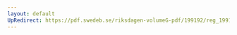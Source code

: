 ```yaml
---
layout: default
UpRedirect: https://pdf.swedeb.se/riksdagen-volumeG-pdf/199192/reg_199192/reg_199192_0350.pdf
---
```

